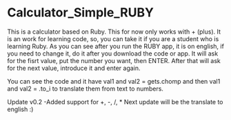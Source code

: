 # Calculator_Simple_RUBY
This is a calculator based on Ruby.
This for now only works with + (plus).
It is an work for learning code, so, you can take it if you are a student who is learning Ruby.
As you can see after you run the RUBY app, it is on english, if you need to change it, do it after you download the code or app.
It will ask for the fisrt value, put the number you want, then ENTER. After that will ask for the next value, introduce it and enter again.

You can see the code and it have val1 and val2 = gets.chomp and then val1 and val2 = .to_i to translate them from text to numbers.

Update v0.2
-Added support for +, -, /, *
Next update will be the translate to english :)
